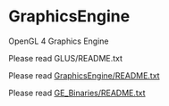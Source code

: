 GraphicsEngine
==============

OpenGL 4 Graphics Engine

Please read GLUS/README.txt

Please read [GraphicsEngine/README.txt](https://github.com/McNopper/GLUS/blob/master/GLUS/README.txt)

Please read [GE_Binaries/README.txt](https://github.com/McNopper/GraphicsEngine/tree/master/GE_Binaries)
